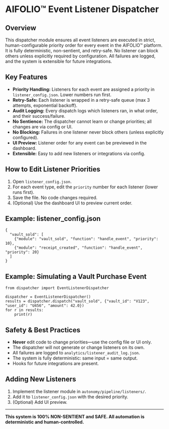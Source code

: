 # AIFOLIO™ Event Listener Dispatcher

## Overview

This dispatcher module ensures all event listeners are executed in strict, human-configurable priority order for every event in the AIFOLIO™ platform. It is fully deterministic, non-sentient, and retry-safe. No listener can block others unless explicitly required by configuration. All failures are logged, and the system is extensible for future integrations.

## Key Features

- **Priority Handling:** Listeners for each event are assigned a priority in `listener_config.json`. Lower numbers run first.
- **Retry-Safe:** Each listener is wrapped in a retry-safe queue (max 3 attempts, exponential backoff).
- **Audit Logging:** Every dispatch logs which listeners ran, in what order, and their success/failure.
- **No Sentience:** The dispatcher cannot learn or change priorities; all changes are via config or UI.
- **No Blocking:** Failures in one listener never block others (unless explicitly configured).
- **UI Preview:** Listener order for any event can be previewed in the dashboard.
- **Extensible:** Easy to add new listeners or integrations via config.

## How to Edit Listener Priorities

1. Open `listener_config.json`.
2. For each event type, edit the `priority` number for each listener (lower runs first).
3. Save the file. No code changes required.
4. (Optional) Use the dashboard UI to preview current order.

## Example: listener_config.json

```
{
  "vault_sold": [
    {"module": "vault_sold", "function": "handle_event", "priority": 10},
    {"module": "receipt_created", "function": "handle_event", "priority": 20}
  ]
}
```

## Example: Simulating a Vault Purchase Event

```
from dispatcher import EventListenerDispatcher

dispatcher = EventListenerDispatcher()
results = dispatcher.dispatch("vault_sold", {"vault_id": "V123", "user_id": "U456", "amount": 42.0})
for r in results:
    print(r)
```

## Safety & Best Practices

- **Never** edit code to change priorities—use the config file or UI only.
- The dispatcher will not generate or change listeners on its own.
- All failures are logged to `analytics/listener_audit_log.json`.
- The system is fully deterministic: same input = same output.
- Hooks for future integrations are present.

## Adding New Listeners

1. Implement the listener module in `autonomy/pipeline/listeners/`.
2. Add it to `listener_config.json` with the desired priority.
3. (Optional) Add UI preview.

---

**This system is 100% NON-SENTIENT and SAFE. All automation is deterministic and human-controlled.**
